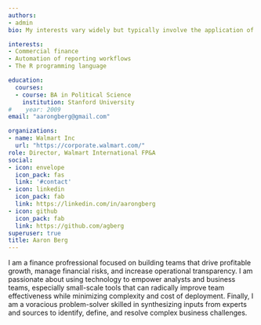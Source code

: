 ```yaml
---
authors:
- admin
bio: My interests vary widely but typically involve the application of math to the real world.

interests:
- Commercial finance
- Automation of reporting workflows
- The R programming language

education:
  courses:
  - course: BA in Political Science
    institution: Stanford University
#    year: 2009
email: "aarongberg@gmail.com"

organizations:
- name: Walmart Inc
  url: "https://corporate.walmart.com/"
role: Director, Walmart International FP&A
social:
- icon: envelope
  icon_pack: fas
  link: '#contact'
- icon: linkedin
  icon_pack: fab
  link: https://linkedin.com/in/aarongberg
- icon: github
  icon_pack: fab
  link: https://github.com/agberg
superuser: true
title: Aaron Berg
---
```


I am a finance profressional focused on building teams that drive profitable growth, manage financial risks, and increase operational transparency.  I am passionate about using technology to empower analysts and business teams, especially small-scale tools that can radically improve team effectiveness while minimizing complexity and cost of deployment.  Finally, I am a voracious problem-solver skilled in synthesizing inputs from experts and sources to identify, define, and resolve complex business challenges.
